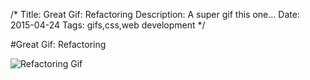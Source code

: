 /*
Title: Great Gif: Refactoring
Description: A super gif this one...
Date: 2015-04-24
Tags: gifs,css,web development
*/

#Great Gif: Refactoring

<img src = "http://www.spacecadet9.com/images/refactoring.gif" alt = "Refactoring Gif" />

